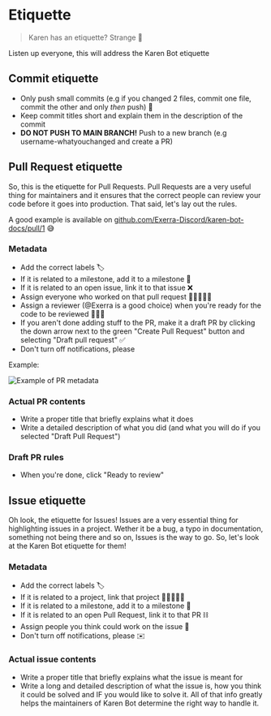 # Etiquette
> Karen has an etiquette? Strange 🤔

Listen up everyone, this will address the Karen Bot etiquette

## Commit etiquette
- Only push small commits (e.g if you changed 2 files, commit one file, commit the other and only <i>then</i> push) 🤏
- Keep commit titles short and explain them in the description of the commit 
- **DO NOT PUSH TO MAIN BRANCH!** Push to a new branch (e.g username-whatyouchanged and create a PR)

## Pull Request etiquette
So, this is the etiquette for Pull Requests. Pull Requests are a very useful thing for maintainers and it ensures that the correct people can review your code before it goes into production. That said, let's lay out the rules.

A good example is available on [github.com/Exerra-Discord/karen-bot-docs/pull/1](https://github.com/Exerra-Discord/karen-bot-docs/pull/1) 😅

### Metadata
- Add the correct labels 🏷️
- If it is related to a milestone, add it to a milestone 🏁
- If it is related to an open issue, link it to that issue ❌
- Assign everyone who worked on that pull request 👩🏾‍🤝‍👩🏻
- Assign a reviewer (@Exerra is a good choice) when you're ready for the code to be reviewed 👩🏼‍⚖️
- If you aren't done adding stuff to the PR, make it a draft PR by clicking the down arrow next to the green "Create Pull Request" button and selecting "Draft pull request" ✅
- Don't turn off notifications, please

Example:

![Example of PR metadata](https://cdn.exerra.xyz/files/png/tutorials/development_guide/etiquette/pr/metadata.png)

### Actual PR contents
- Write a proper title that briefly explains what it does
- Write a detailed description of what you did (and what you will do if you selected "Draft Pull Request")

### Draft PR rules
- When you're done, click "Ready to review"

## Issue etiquette
Oh look, the etiquette for Issues! Issues are a very essential thing for highlighting issues in a project. Wether it be a bug, a typo in documentation, something not being there and so on, Issues is the way to go. So, let's look at the Karen Bot etiquette for them!

### Metadata
- Add the correct labels 🏷️
- If it is related to a project, link that project 🧑🏽‍🤝‍🧑🏼
- If it is related to a milestone, add it to a milestone 🏁
- If it is related to an open Pull Request, link it to that PR ⛓️
- Assign people you think could work on the issue 👩
- Don't turn off notifications, please ✉️

### Actual issue contents
- Write a proper title that briefly explains what the issue is meant for
- Write a long and detailed description of what the issue is, how you think it could be solved and IF you would like to solve it. All of that info greatly helps the maintainers of Karen Bot determine the right way to handle it.
